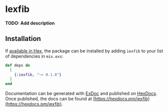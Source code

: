 # Iexfib

**TODO: Add description**

## Installation

If [available in Hex](https://hex.pm/docs/publish), the package can be installed
by adding `iexfib` to your list of dependencies in `mix.exs`:

```elixir
def deps do
  [
    {:iexfib, "~> 0.1.0"}
  ]
end
```

Documentation can be generated with [ExDoc](https://github.com/elixir-lang/ex_doc)
and published on [HexDocs](https://hexdocs.pm). Once published, the docs can
be found at [https://hexdocs.pm/iexfib](https://hexdocs.pm/iexfib).

